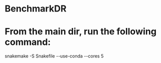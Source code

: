 # BenchmarkDR

# From the main dir, run the following command:

snakemake -S Snakefile --use-conda --cores 5

